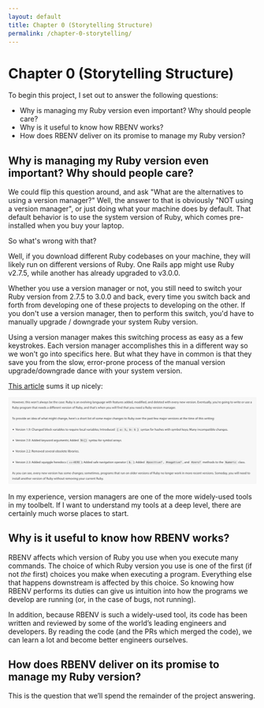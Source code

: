```yaml
---
layout: default
title: Chapter 0 (Storytelling Structure)
permalink: /chapter-0-storytelling/
---
```


# Chapter 0 (Storytelling Structure)

To begin this project, I set out to answer the following questions:

 - Why is managing my Ruby version even important?  Why should people care?
 - Why is it useful to know how RBENV works?
 - How does RBENV deliver on its promise to manage my Ruby version?

## Why is managing my Ruby version even important?  Why should people care?

We could flip this question around, and ask "What are the alternatives to using a version manager?"  Well, the answer to that is obviously "NOT using a version manager", or just doing what your machine does by default.  That default behavior is to use the system version of Ruby, which comes pre-installed when you buy your laptop.

So what's wrong with that?

Well, if you download different Ruby codebases on your machine, they will likely run on different versions of Ruby.  One Rails app might use Ruby v2.7.5, while another has already upgraded to v3.0.0.

Whether you use a version manager or not, you still need to switch your Ruby version from 2.7.5 to 3.0.0 and back, every time you switch back and forth from developing one of these projects to developing on the other.  If you don't use a version manager, then to perform this switch, you'd have to manually upgrade / downgrade your system Ruby version.

Using a version manager makes this switching process as easy as a few keystrokes.  Each version manager accomplishes this in a different way so we won't go into specifics here.  But what they have in common is that they save you from the slow, error-prone process of the manual version upgrade/downgrade dance with your system version.

[This article](https://web.archive.org/web/20220809210326/https://launchschool.com/books/core_ruby_tools/read/ruby_version_managers) sums it up nicely:

![screenshot describing the benefits of using a Ruby version manager](/assets/images/why_use_a_version_manager.png)

In my experience, version managers are one of the more widely-used tools in my toolbelt.  If I want to understand my tools at a deep level, there are certainly much worse places to start.

## Why is it useful to know how RBENV works?

RBENV affects which version of Ruby you use when you execute many commands.  The choice of which Ruby version you use is one of the first (if not *the* first) choices you make when executing a program.  Everything else that happens downstream is affected by this choice.  So knowing how RBENV performs its duties can give us intuition into how the programs we develop are running (or, in the case of bugs, not running).

In addition, because RBENV is such a widely-used tool, its code has been written and reviewed by some of the world’s leading engineers and developers.  By reading the code (and the PRs which merged the code), we can learn a lot and become better engineers ourselves.

## How does RBENV deliver on its promise to manage my Ruby version?

This is the question that we’ll spend the remainder of the project answering.

